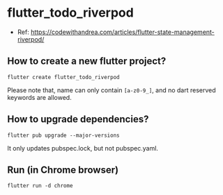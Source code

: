 # flutter_todo_riverpod

- Ref: https://codewithandrea.com/articles/flutter-state-management-riverpod/


## How to create a new flutter project?

```
flutter create flutter_todo_riverpod
```

Please note that, name can only contain `[a-z0-9_]`, and no dart reserved keywords are allowed.


## How to upgrade dependencies?

```
flutter pub upgrade --major-versions
```

It only updates pubspec.lock, but not pubspec.yaml.


## Run (in Chrome browser)

```
flutter run -d chrome
```
